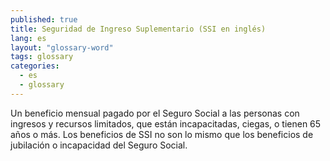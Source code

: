```yaml
---
published: true
title: Seguridad de Ingreso Suplementario (SSI en inglés)
lang: es
layout: "glossary-word"
tags: glossary
categories:
  - es
  - glossary
---
```


Un beneficio mensual pagado por el Seguro Social a las personas con ingresos y recursos limitados, que están incapacitadas, ciegas, o tienen 65 años o más. Los beneficios de SSI no son lo mismo que los beneficios de jubilación o incapacidad del Seguro Social.
